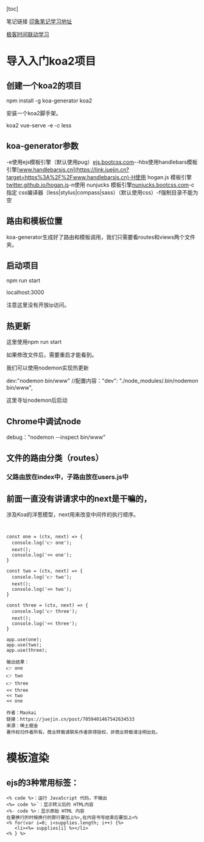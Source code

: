 [toc]

笔记链接
[印象笔记学习地址](https://app.yinxiang.com/shard/s37/nl/24388549/11266896-efa2-449b-94ae-823db88dc864)


[极客时间联动学习](https://gitee.com/nyhxiaoning/geek-nodejs.git)

# 导入入门koa2项目
## 创建一个koa2的项目

npm install -g koa-generator koa2 

安装一个koa2脚手架。

koa2 vue-serve -e -c less 

## koa-generator参数

-e使用ejs模板引擎（默认使用pug）[ejs.bootcss.com](https://link.juejin.cn?target=https%3A%2F%2Fejs.bootcss.com)--hbs使用handlebars模板引擎[www.handlebarsjs.cn](https://link.juejin.cn?target=https%3A%2F%2Fwww.handlebarsjs.cn)-H使用 hogan.js 模板引擎[twitter.github.io/hogan.js](https://link.juejin.cn?target=https%3A%2F%2Ftwitter.github.io%2Fhogan.js)-n使用 nunjucks 模板引擎[nunjucks.bootcss.com](https://link.juejin.cn?target=https%3A%2F%2Fnunjucks.bootcss.com)-c指定 css编译器（less|stylus|compass|sass）（默认使用css）-f强制目录不能为空



## 路由和模板位置
koa-generator生成好了路由和模板调用，我们只需要看routes和views两个文件夹。



## 启动项目

npm run start  



localhost:3000

注意这里没有开放ip访问。


## 热更新
这里使用npm  run start

如果修改文件后，需要重启才能看到。

我们可以使用nodemon实现热更新

dev:"nodemon  bin/www"
//配置内容："dev": "./node_modules/.bin/nodemon bin/www",

这里寻址nodemon后启动

## Chrome中调试node

debug："nodemon  --inspect  bin/www"



## 文件的路由分类（routes）
### 父路由放在index中，子路由放在users.js中



## 前面一直没有讲请求中的next是干嘛的，
涉及Koa的洋葱模型，next用来改变中间件的执行顺序。

~~~


const one = (ctx, next) => {
  console.log('👉 one');
  next();
  console.log('<< one');
}
 
const two = (ctx, next) => {
  console.log('👉 two');
  next();
  console.log('<< two');
}
 
const three = (ctx, next) => {
  console.log('👉 three');
  next();
  console.log('<< three');
}
 
app.use(one);
app.use(two);
app.use(three);
 
输出结果：
👉 one
👉 two
👉 three
<< three
<< two
<< one

作者：Maokai
链接：https://juejin.cn/post/7059401467542634533
来源：稀土掘金
著作权归作者所有。商业转载请联系作者获得授权，非商业转载请注明出处。

~~~


# 模板渲染

## ejs的3种常用标签：
~~~
<% code %>：运行 JavaScript 代码，不输出
<%= code %>`：显示转义后的 HTML内容
<%- code %>：显示原始 HTML 内容
在要换行的时候换行的那行要加上%>,在内容书写结束后要加上<%
<% for(var i=0; i<supplies.length; i++) {%>
   <li><%= supplies[i] %></li>
<% } %>
~~~
